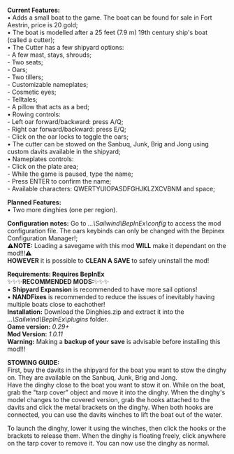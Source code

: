 **Current Features:**  
• Adds a small boat to the game. The boat can be found for sale in Fort Aestrin, price is 20 gold;  
• The boat is modelled after a 25 feet  (7.9 m) 19th century ship's boat (called a cutter);  
• The Cutter has a few shipyard options:  
	- A few mast, stays, shrouds;   
	- Two seats;  
	- Oars;  
	- Two tillers;  
	- Customizable nameplates;  
	- Cosmetic eyes;  
	- Telltales;  
	- A pillow that acts as a bed;  
• Rowing controls:  
	- Left oar forward/backward: press A/Q;  
	- Right oar forward/backward: press E/Q;  
	- Click on the oar locks to toggle the oars;  
• The cutter can be stowed on the Sanbuq, Junk, Brig and Jong using custom davits available in the shipyard;  
• Nameplates controls:    
	- Click on the plate area;  
	- While the game is paused, type the name;    
	- Press ENTER to confirm the name;  
	- Available characters: QWERTYUIOPASDFGHJKLZXCVBNM and space;  
  
**Planned Features:**  
• Two more dinghies (one per region).  
  
**Configuration notes:** Go to *...\Sailwind\BepInEx\config* to access the mod configuration file. The oars keybinds can only be changed with the Bepinex Configuration Manager!;  
⚠️**NOTE:** Loading a savegame with this mod **WILL** make it dependant on the mod!!!⚠️  
**HOWEVER** it is possible to **CLEAN A SAVE** to safely uninstall the mod!  
  
**Requirements: Requires BepInEx**  
✨✨✨**RECOMMENDED MODS:**✨✨✨  
 • **Shipyard Expansion** is recommended to have more sail options!  
 • **NANDFixes** is recommended to reduce the issues of inevitably having multiple boats close to eachother!  
**Installation:** Download the Dinghies.zip and extract it into the *...\Sailwind\BepInEx\plugins* folder.  
**Game version:** *0.29+*  
**Mod Version:** *1.0.11*  
**Warning:** Making a **backup of your save** is advisable before installing this mod!!!  

**STOWING GUIDE:**  
First, buy the davits in the shipyard for the boat you want to stow the dinghy on. They are available on the Sanbuq, Junk, Brig and Jong.  
Have the dinghy close to the boat you want to stow it on. While on the boat, grab the "tarp cover" object and move it into the dinghy.
When the dinghy's model changes to the covered version, grab the hooks attached to the davits and click the metal brackets on the dinghy.
When both hooks are connected, you can use the davits winches to lift the boat out of the water.

To launch the dinghy, lower it using the winches, then click the hooks or the brackets to release them. 
When the dinghy is floating freely, click anywhere on the tarp cover to remove it. You can now use the dinghy as normal.